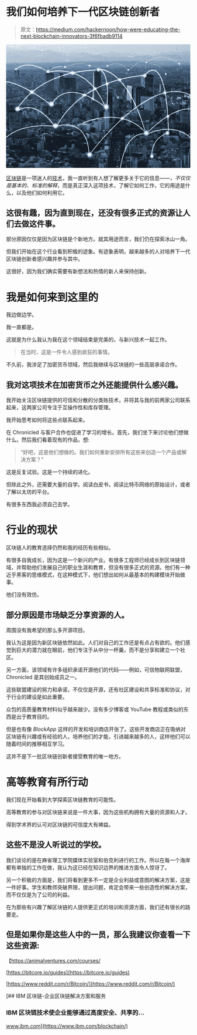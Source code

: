 # 我们如何培养下一代区块链创新者

> 原文：<https://medium.com/hackernoon/how-were-educating-the-next-blockchain-innovators-3f6fbadb9114>

![](img/32fe0155bd9e2cec57e688a040c36f94.png)

[区块链](https://hackernoon.com/tagged/blockchain)是一项迷人的[技术](https://hackernoon.com/tagged/technology)，我一直听到有人想了解更多关于它的信息——*，不仅仅是基本的、标准的解释*，而是真正深入这项技术，了解它如何工作，它的用途是什么，以及他们如何利用它。

## 这很有趣，因为直到现在，还没有很多正式的资源让人们去做这件事。

部分原因仅仅是因为区块链是个新地方。就其用途而言，我们仍在探索冰山一角。

但我们开始在这个行业看到积极的迹象。有迹象表明，越来越多的人对培养下一代区块链创新者感兴趣并参与其中。

这很好，因为我们确实需要有新想法和热情的新人来保持创新。

# **我是如何来到这里的**

我边做边学。

我一直都是。

这就是为什么我认为我在这个领域结束是完美的，与新兴技术一起工作。

> 在当时，这是一件令人感到疯狂的事情。

不久前，我涉足了加密货币领域，然后我继续与区块链的一些高层承诺合作。

## 我对这项技术在加密货币之外还能提供什么感兴趣。

我开始关注区块链提供的可信和分散的分类账技术，并将其与我的前两家公司联系起来，这两家公司专注于互操作性和库存管理。

我开始思考如何将这些点联系起来。

在 Chronicled 与客户合作也促进了学习的增长。首先，我们坐下来讨论他们想做什么。然后我们看着现有的作品，想:

> “好吧，这是他们想做的。我们如何重新安排所有这些来创造一个产品或解决方案？”

这是反复试验。这是一个持续的进化。

但除此之外，还需要大量的自学。阅读白皮书，阅读比特币网络的原始设计，或者了解以太坊的平台。

有很多东西我必须自己去学。

# 行业的现状

区块链人的教育选择仍然和我的经历有些相似。

有很多自我成长，因为这是一个新兴的产业。有很多工程师已经成长到区块链领域，并帮助他们发展自己的职业生涯和教育，但没有很多正式的资源。他们有一种近乎黑客的思维模式，在这种模式下，他们想出如何从最基本的构建模块开始做事。

他们没有效仿。

## 部分原因是市场缺乏分享资源的人。

周围没有我希望的那么多开源项目。

我认为这是因为新区块链依然如此。人们对自己的工作还是有点占有欲的。他们感觉到巨大的潜力就在眼前，他们专注于从中分一杯羹，而不是分享和建立一个社区。

另一方面，该领域有许多组织承诺开源他们的代码——例如，可信物联网联盟，Chronicled 是其创始成员之一。

这些联盟建设的努力和承诺，不仅仅是开源，还有社区建设和共享标准和协议，对于行业的建设是如此重要。

众包的高质量教育材料似乎越来越少。没有多少博客或 YouTube 教程或类似的东西是出于教育目的。

但是也有像 *BlockApp* 这样的开发和培训商店开张了。这些开发商店正在吸纳对区块链有兴趣或有经验的人，培养他们的才能，引进越来越多的人，这样他们可以随着时间的推移相互学习。

这并不是下一批区块链创新者接受教育的唯一地方。

# **高等教育有所行动**

我们现在开始看到大学探索区块链教育的可能性。

高等教育的参与对区块链来说是一件大事，因为这些机构拥有大量的资源和人才。

得到学术界的认可对区块链的可信度大有裨益。

## 这些不是没人听说过的学校。

我们谈论的是在麻省理工学院媒体实验室和伯克利进行的工作。所以在每一个海岸都有单独的工作在做，我认为这已经在知识边界的推进方面令人惊讶了。

另一个积极的方面是，我们将看到更多不一定是企业利益或意图的解决方案，这是一件好事。学生和教师突破界限，提出问题，肯定会带来一些创造性的解决方案，而不仅仅是为了公司的利益。

在为那些有兴趣了解区块链的人提供更正式的培训和资源方面，我们还有很长的路要走。

## 但是如果你是这些人中的一员，那么我建议你查看一下这些资源:

【https://animalventures.com/courses/ 

[https://bitcore.io/guides](https://bitcore.io/guides)

[https://www.reddit.com/r/Bitcoin/](https://www.reddit.com/r/Bitcoin/)

[](https://www.ibm.com/blockchain/) [## IBM 区块链-企业区块链解决方案和服务

### IBM 区块链技术使企业能够通过高度安全、共享的…

www.ibm.com](https://www.ibm.com/blockchain/)